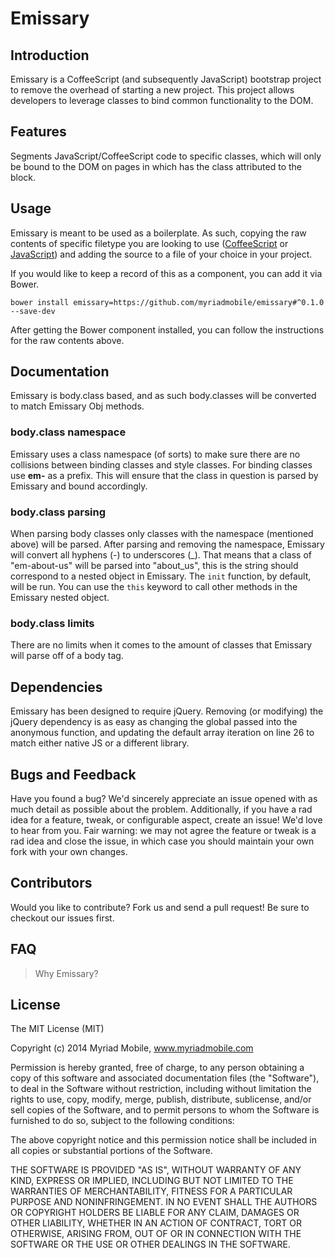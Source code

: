 Emissary
========

Introduction
-------
Emissary is a CoffeeScript (and subsequently JavaScript) bootstrap project to remove the overhead of starting a new project. This project allows developers to leverage classes to bind common functionality to the DOM.

Features
-------
Segments JavaScript/CoffeeScript code to specific classes, which will only be bound to the DOM on pages in which has the class attributed to the block.

Usage
-------
Emissary is meant to be used as a boilerplate. As such, copying the raw contents of specific filetype you are looking to use ([CoffeeScript]() or [JavaScript]()) and adding the source to a file of your choice in your project.

If you would like to keep a record of this as a component, you can add it via Bower.

```
bower install emissary=https://github.com/myriadmobile/emissary#^0.1.0 --save-dev
```

After getting the Bower component installed, you can follow the instructions for the raw contents above.

Documentation
-------
Emissary is body.class based, and as such body.classes will be converted to match Emissary Obj methods.

### body.class namespace
Emissary uses a class namespace (of sorts) to make sure there are no collisions between binding classes and style classes. For binding classes use **em-** as a prefix. This will ensure that the class in question is parsed by Emissary and bound accordingly. 

### body.class parsing
When parsing body classes only classes with the namespace (mentioned above) will be parsed. After parsing and removing the namespace, Emissary will convert all hyphens (-) to underscores (_). That means that a class of "em-about-us" will be parsed into "about_us", this is the string should correspond to a nested object in Emissary. The ```init``` function, by default, will be run. You can use the ```this``` keyword to call other methods in the Emissary nested object.

### body.class limits
There are no limits when it comes to the amount of classes that Emissary will parse off of a body tag.

Dependencies
-------
Emissary has been designed to require jQuery. Removing (or modifying) the jQuery dependency is as easy as changing the global passed into the anonymous function, and updating the default array iteration on line 26 to match either native JS or a different library.

Bugs and Feedback
-------
Have you found a bug? We'd sincerely appreciate an issue opened with as much detail as possible about the problem. Additionally, if you have a rad idea for a feature, tweak, or configurable aspect, create an issue! We'd love to hear from you. Fair warning: we may not agree the feature or tweak is a rad idea and close the issue, in which case you should maintain your own fork with your own changes.

Contributors
-------

Would you like to contribute? Fork us and send a pull request! Be sure to checkout our issues first.


FAQ
-------
> Why Emissary?


License
--------
The MIT License (MIT)

Copyright (c) 2014 Myriad Mobile, www.myriadmobile.com

Permission is hereby granted, free of charge, to any person obtaining a copy of this software and associated documentation files (the "Software"), to deal in the Software without restriction, including without limitation the rights to use, copy, modify, merge, publish, distribute, sublicense, and/or sell copies of the Software, and to permit persons to whom the Software is furnished to do so, subject to the following conditions:

The above copyright notice and this permission notice shall be included in all copies or substantial portions of the Software.

THE SOFTWARE IS PROVIDED "AS IS", WITHOUT WARRANTY OF ANY KIND, EXPRESS OR IMPLIED, INCLUDING BUT NOT LIMITED TO THE WARRANTIES OF MERCHANTABILITY, FITNESS FOR A PARTICULAR PURPOSE AND NONINFRINGEMENT. IN NO EVENT SHALL THE AUTHORS OR COPYRIGHT HOLDERS BE LIABLE FOR ANY CLAIM, DAMAGES OR OTHER LIABILITY, WHETHER IN AN ACTION OF CONTRACT, TORT OR OTHERWISE, ARISING FROM, OUT OF OR IN CONNECTION WITH THE SOFTWARE OR THE USE OR OTHER DEALINGS IN THE SOFTWARE.
